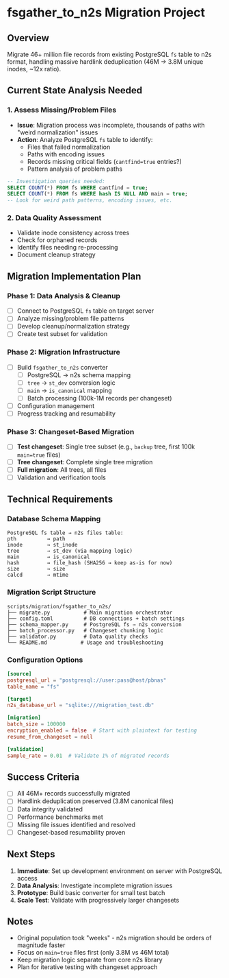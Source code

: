 # fsgather_to_n2s Migration Project

## Overview
Migrate 46+ million file records from existing PostgreSQL `fs` table to n2s format, handling massive hardlink deduplication (46M → 3.8M unique inodes, ~12x ratio).

## Current State Analysis Needed

### 1. Assess Missing/Problem Files
- **Issue**: Migration process was incomplete, thousands of paths with "weird normalization" issues
- **Action**: Analyze PostgreSQL `fs` table to identify:
  - Files that failed normalization
  - Paths with encoding issues
  - Records missing critical fields (`cantfind=true` entries?)
  - Pattern analysis of problem paths

```sql
-- Investigation queries needed:
SELECT COUNT(*) FROM fs WHERE cantfind = true;
SELECT COUNT(*) FROM fs WHERE hash IS NULL AND main = true;
-- Look for weird path patterns, encoding issues, etc.
```

### 2. Data Quality Assessment
- Validate inode consistency across trees
- Check for orphaned records
- Identify files needing re-processing
- Document cleanup strategy

## Migration Implementation Plan

### Phase 1: Data Analysis & Cleanup
- [ ] Connect to PostgreSQL `fs` table on target server
- [ ] Analyze missing/problem file patterns  
- [ ] Develop cleanup/normalization strategy
- [ ] Create test subset for validation

### Phase 2: Migration Infrastructure
- [ ] Build `fsgather_to_n2s` converter
  - [ ] PostgreSQL → n2s schema mapping
  - [ ] `tree` → `st_dev` conversion logic
  - [ ] `main` → `is_canonical` mapping
  - [ ] Batch processing (100k-1M records per changeset)
- [ ] Configuration management
- [ ] Progress tracking and resumability

### Phase 3: Changeset-Based Migration
- [ ] **Test changeset**: Single tree subset (e.g., `backup` tree, first 100k `main=true` files)
- [ ] **Tree changeset**: Complete single tree migration
- [ ] **Full migration**: All trees, all files
- [ ] Validation and verification tools

## Technical Requirements

### Database Schema Mapping
```
PostgreSQL fs table → n2s files table:
pth          → path
inode        → st_inode  
tree         → st_dev (via mapping logic)
main         → is_canonical
hash         → file_hash (SHA256 → keep as-is for now)
size         → size
calcd        → mtime
```

### Migration Script Structure
```
scripts/migration/fsgather_to_n2s/
├── migrate.py           # Main migration orchestrator
├── config.toml          # DB connections + batch settings  
├── schema_mapper.py     # PostgreSQL fs → n2s conversion
├── batch_processor.py   # Changeset chunking logic
├── validator.py         # Data quality checks
└── README.md           # Usage and troubleshooting
```

### Configuration Options
```toml
[source]
postgresql_url = "postgresql://user:pass@host/pbnas"
table_name = "fs"

[target]  
n2s_database_url = "sqlite:///migration_test.db"

[migration]
batch_size = 100000
encryption_enabled = false  # Start with plaintext for testing
resume_from_changeset = null

[validation]
sample_rate = 0.01  # Validate 1% of migrated records
```

## Success Criteria
- [ ] All 46M+ records successfully migrated
- [ ] Hardlink deduplication preserved (3.8M canonical files)
- [ ] Data integrity validated
- [ ] Performance benchmarks met
- [ ] Missing file issues identified and resolved
- [ ] Changeset-based resumability proven

## Next Steps
1. **Immediate**: Set up development environment on server with PostgreSQL access
2. **Data Analysis**: Investigate incomplete migration issues  
3. **Prototype**: Build basic converter for small test batch
4. **Scale Test**: Validate with progressively larger changesets

## Notes
- Original population took "weeks" - n2s migration should be orders of magnitude faster
- Focus on `main=true` files first (only 3.8M vs 46M total)
- Keep migration logic separate from core n2s library
- Plan for iterative testing with changeset approach